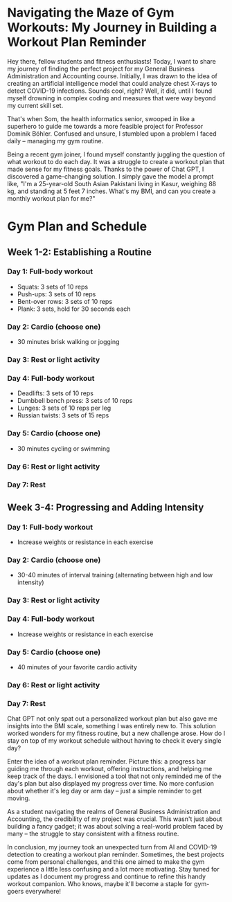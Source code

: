 # Navigating the Maze of Gym Workouts: My Journey in Building a Workout Plan Reminder

Hey there, fellow students and fitness enthusiasts! Today, I want to share my journey of finding the perfect project for my General Business Administration and Accounting course. Initially, I was drawn to the idea of creating an artificial intelligence model that could analyze chest X-rays to detect COVID-19 infections. Sounds cool, right? Well, it did, until I found myself drowning in complex coding and measures that were way beyond my current skill set.

That's when Som, the health informatics senior, swooped in like a superhero to guide me towards a more feasible project for Professor Dominik Böhler. Confused and unsure, I stumbled upon a problem I faced daily – managing my gym routine.

Being a recent gym joiner, I found myself constantly juggling the question of what workout to do each day. It was a struggle to create a workout plan that made sense for my fitness goals. Thanks to the power of Chat GPT, I discovered a game-changing solution. I simply gave the model a prompt like, "I'm a 25-year-old South Asian Pakistani living in Kasur, weighing 88 kg, and standing at 5 feet 7 inches. What's my BMI, and can you create a monthly workout plan for me?"
# Gym Plan and Schedule

## Week 1-2: Establishing a Routine

### Day 1: Full-body workout
- Squats: 3 sets of 10 reps
- Push-ups: 3 sets of 10 reps
- Bent-over rows: 3 sets of 10 reps
- Plank: 3 sets, hold for 30 seconds each

### Day 2: Cardio (choose one)
- 30 minutes brisk walking or jogging

### Day 3: Rest or light activity

### Day 4: Full-body workout
- Deadlifts: 3 sets of 10 reps
- Dumbbell bench press: 3 sets of 10 reps
- Lunges: 3 sets of 10 reps per leg
- Russian twists: 3 sets of 15 reps

### Day 5: Cardio (choose one)
- 30 minutes cycling or swimming

### Day 6: Rest or light activity

### Day 7: Rest

## Week 3-4: Progressing and Adding Intensity

### Day 1: Full-body workout
- Increase weights or resistance in each exercise

### Day 2: Cardio (choose one)
- 30-40 minutes of interval training (alternating between high and low intensity)

### Day 3: Rest or light activity

### Day 4: Full-body workout
- Increase weights or resistance in each exercise

### Day 5: Cardio (choose one)
- 40 minutes of your favorite cardio activity

### Day 6: Rest or light activity

### Day 7: Rest

Chat GPT not only spat out a personalized workout plan but also gave me insights into the BMI scale, something I was entirely new to. This solution worked wonders for my fitness routine, but a new challenge arose. How do I stay on top of my workout schedule without having to check it every single day?

Enter the idea of a workout plan reminder. Picture this: a progress bar guiding me through each workout, offering instructions, and helping me keep track of the days. I envisioned a tool that not only reminded me of the day's plan but also displayed my progress over time. No more confusion about whether it's leg day or arm day – just a simple reminder to get moving.

As a student navigating the realms of General Business Administration and Accounting, the credibility of my project was crucial. This wasn't just about building a fancy gadget; it was about solving a real-world problem faced by many – the struggle to stay consistent with a fitness routine.

In conclusion, my journey took an unexpected turn from AI and COVID-19 detection to creating a workout plan reminder. Sometimes, the best projects come from personal challenges, and this one aimed to make the gym experience a little less confusing and a lot more motivating. Stay tuned for updates as I document my progress and continue to refine this handy workout companion. Who knows, maybe it'll become a staple for gym-goers everywhere!
